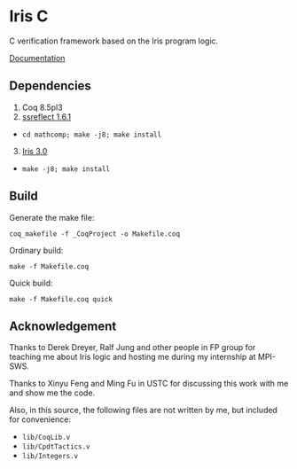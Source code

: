 Iris C
=======

C verification framework based on the Iris program logic.

[Documentation](doc/iris-c.pdf)

## Dependencies

1. Coq 8.5pl3
2. [ssreflect 1.6.1](https://github.com/math-comp/math-comp/archive/mathcomp-1.6.1.zip)
  - `cd mathcomp; make -j8; make install`
3. [Iris 3.0](https://gitlab.mpi-sws.org/FP/iris-coq/repository/archive.zip?ref=iris-3.0.0)
  - `make -j8; make install`

## Build

Generate the make file:

```
coq_makefile -f _CoqProject -o Makefile.coq
```

Ordinary build:

```
make -f Makefile.coq
```

Quick build:

```
make -f Makefile.coq quick
```

## Acknowledgement

Thanks to Derek Dreyer, Ralf Jung and other people in FP group
for teaching me about Iris logic and hosting me during my internship at MPI-SWS.

Thanks to Xinyu Feng and Ming Fu in USTC for discussing this work with me
and show me the code.

Also, in this source, the following files are not written by me,
but included for convenience:

- `lib/CoqLib.v`
- `lib/CpdtTactics.v`
- `lib/Integers.v`

